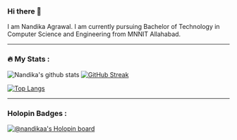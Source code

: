 ### Hi there 👋
I am Nandika Agrawal. I am currently pursuing Bachelor of Technology in Computer Science and Engineering from MNNIT Allahabad. 


<!--
**Nandika-A/Nandika-A** is a ✨ _special_ ✨ repository because its `README.md` (this file) appears on your GitHub profile.

Here are some ideas to get you started:

- 🔭 I’m currently working on ...
- 🌱 I’m currently learning ...
- 👯 I’m looking to collaborate on ...
- 🤔 I’m looking for help with ...
- 💬 Ask me about ...
- 📫 How to reach me: ...
- 😄 Pronouns: ...
- ⚡ Fun fact: ...
-->
---

### :fire: My Stats :
![Nandika's github stats](https://github-readme-stats.vercel.app/api?username=Nandika-A)
[![GitHub Streak](http://github-readme-streak-stats.herokuapp.com?user=Nandika-A&theme=dark&background=000000)](https://git.io/streak-stats)

[![Top Langs](https://github-readme-stats.vercel.app/api/top-langs/?username=Nandika-A&layout=compact&theme=vision-friendly-dark)](https://github.com/Nandika-A/github-readme-stats)

---
### Holopin Badges :
[![@nandikaa's Holopin board](https://holopin.me/@nandikaa)](https://holopin.io/@jnandikaa)

